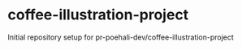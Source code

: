 # coffee-illustration-project

Initial repository setup for pr-poehali-dev/coffee-illustration-project